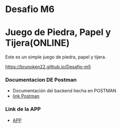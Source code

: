 # Desafio M6

# Juego de Piedra, Papel y Tijera(ONLINE)

Este es un simple juego de piedra, papel y tijera.


https://brunoken22.github.io/Desafio-m5


### Documentacion DE  Postman

* Documentación del backend hecha en POSTMAN
* [link Postman](https://documenter.getpostman.com/view/25234975/2s93XzyhzT)
[^2]: 
### Link de la APP
* [APP](https://desafio-m6-nlba.onrender.com)
